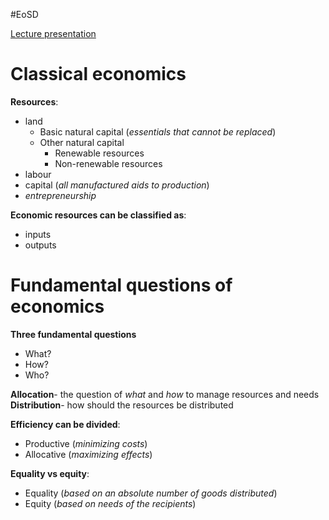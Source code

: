 #EoSD 

[Lecture presentation](https://platforma.polsl.pl/rau2/mod/resource/view.php?id=48638)

# Classical economics

**Resources**:
- land
	- Basic natural capital (*essentials that cannot be replaced*)
	- Other natural capital
		- Renewable resources
		- Non-renewable resources
- labour
- capital (*all manufactured aids to production*)
- *entrepreneurship*

**Economic resources can be classified as**:
- inputs
- outputs

# Fundamental questions of economics

**Three fundamental questions**
- What?
- How?
- Who?

**Allocation**- the question of *what* and *how* to manage resources and needs
**Distribution**- how should the resources be distributed

**Efficiency can be divided**:
- Productive (*minimizing costs*)
- Allocative (*maximizing effects*)

**Equality vs equity**:
- Equality (*based on an absolute number of goods distributed*)
- Equity (*based on needs of the recipients*)